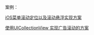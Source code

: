 案例：

[iOS菜单滚动定位以及滚动悬浮实现方案](https://www.jianshu.com/p/fcd5a32d219b)

[使用UICollectionView 实现广告滚动的方案](https://blog.csdn.net/sinat_27706697/article/details/45913035)